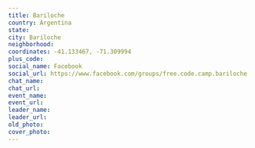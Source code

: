 ```yaml
---
title: Bariloche
country: Argentina
state: 
city: Bariloche
neighborhood: 
coordinates: -41.133467, -71.309994
plus_code:
social_name: Facebook
social_url: https://www.facebook.com/groups/free.code.camp.bariloche
chat_name:
chat_url:
event_name:
event_url:
leader_name:
leader_url:
old_photo: 
cover_photo:
---
```

